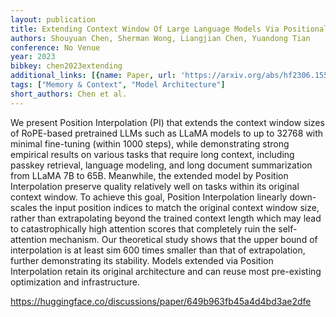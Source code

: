 ```yaml
---
layout: publication
title: Extending Context Window Of Large Language Models Via Positional Interpolation
authors: Shouyuan Chen, Sherman Wong, Liangjian Chen, Yuandong Tian
conference: No Venue
year: 2023
bibkey: chen2023extending
additional_links: [{name: Paper, url: 'https://arxiv.org/abs/hf2306.15595'}]
tags: ["Memory & Context", "Model Architecture"]
short_authors: Chen et al.
---
```

We present Position Interpolation (PI) that extends the context window sizes of RoPE-based pretrained LLMs such as LLaMA models to up to 32768 with minimal fine-tuning (within 1000 steps), while demonstrating strong empirical results on various tasks that require long context, including passkey retrieval, language modeling, and long document summarization from LLaMA 7B to 65B. Meanwhile, the extended model by Position Interpolation preserve quality relatively well on tasks within its original context window. To achieve this goal, Position Interpolation linearly down-scales the input position indices to match the original context window size, rather than extrapolating beyond the trained context length which may lead to catastrophically high attention scores that completely ruin the self-attention mechanism. Our theoretical study shows that the upper bound of interpolation is at least sim 600 times smaller than that of extrapolation, further demonstrating its stability. Models extended via Position Interpolation retain its original architecture and can reuse most pre-existing optimization and infrastructure.

https://huggingface.co/discussions/paper/649b963fb45a4d4bd3ae2dfe